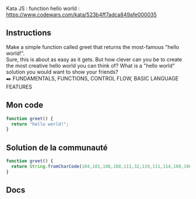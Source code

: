 Kata JS : function hello world : https://www.codewars.com/kata/523b4ff7adca849afe000035

## Instructions
Make a simple function called greet that returns the most-famous "hello world!".  
Sure, this is about as easy as it gets. But how clever can you be to create the most creative hello world you can think of? What is a "hello world" solution you would want to show your friends?  
✒️ FUNDAMENTALS, FUNCTIONS, CONTROL FLOW, BASIC LANGUAGE FEATURES

## Mon code
```js
function greet() {
  return "hello world!";
}
```

## Solution de la communauté
```js
function greet() {
  return String.fromCharCode(104,101,108,108,111,32,119,111,114,108,100,33);
}
```

## Docs
